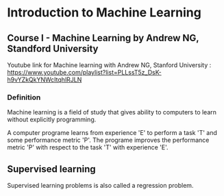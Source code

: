 # Introduction to Machine Learning
## Course I - Machine Learning by Andrew NG, Standford University 
Youtube link for Machine learning with Andrew NG, Stanford University : https://www.youtube.com/playlist?list=PLLssT5z_DsK-h9vYZkQkYNWcItqhlRJLN

### Definition
Machine learning is a field of study that gives ability to computers to learn without explicitly programming.

A computer programe learns from experience 'E' to perform a task 'T' and some performance metric 'P'. The programe improves
the performance metric 'P' with respect to the task 'T' with experience 'E'. 

## Supervised learning
Supervised learning problems is also called a regression problem. 

